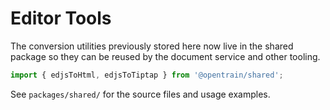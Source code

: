 # Editor Tools

The conversion utilities previously stored here now live in the shared package so they can be reused by the document service and other tooling.

```js
import { edjsToHtml, edjsToTiptap } from '@opentrain/shared';
```

See `packages/shared/` for the source files and usage examples.
